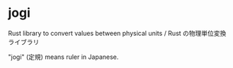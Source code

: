 # jogi
Rust library to convert values between physical units / Rust の物理単位変換ライブラリ

"jogi" (定規) means ruler in Japanese.
